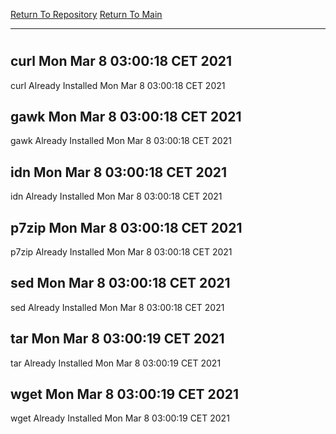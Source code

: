 [Return To Repository](https://github.com/bast69/piholeparser/)
[Return To Main](https://github.com/bast69/piholeparser/blob/master/RecentRunLogs/Mainlog.md)
____________________________________
# 
## curl Mon Mar  8 03:00:18 CET 2021
curl Already Installed Mon Mar  8 03:00:18 CET 2021
## gawk Mon Mar  8 03:00:18 CET 2021
gawk Already Installed Mon Mar  8 03:00:18 CET 2021
## idn Mon Mar  8 03:00:18 CET 2021
idn Already Installed Mon Mar  8 03:00:18 CET 2021
## p7zip Mon Mar  8 03:00:18 CET 2021
p7zip Already Installed Mon Mar  8 03:00:18 CET 2021
## sed Mon Mar  8 03:00:18 CET 2021
sed Already Installed Mon Mar  8 03:00:18 CET 2021
## tar Mon Mar  8 03:00:19 CET 2021
tar Already Installed Mon Mar  8 03:00:19 CET 2021
## wget Mon Mar  8 03:00:19 CET 2021
wget Already Installed Mon Mar  8 03:00:19 CET 2021
